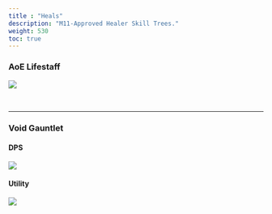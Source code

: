 ```yaml
---
title : "Heals"
description: "M11-Approved Healer Skill Trees."
weight: 530
toc: true
---
```


### AoE Lifestaff

<a href="/images/skilltrees/lifestaff/1.png" target="_blank"><img src="/images/skilltrees/lifestaff/1.png"></a>

<br>

---

### Void Gauntlet

#### DPS

<a href="/images/skilltrees/voidgauntlet/heal.png" target="_blank"><img src="/images/skilltrees/voidgauntlet/heal.png"></a>

#### Utility

<a href="/images/skilltrees/voidgauntlet/healutility.png" target="_blank"><img src="/images/skilltrees/voidgauntlet/healutility.png"></a>

